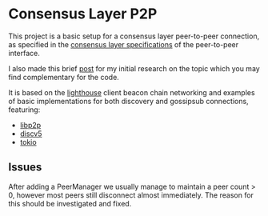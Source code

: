 # Consensus Layer P2P

This project is a basic setup for a consensus layer peer-to-peer connection, as specified in the [consensus layer specifications](https://github.com/ethereum/consensus-specs/blob/v1.2.0/specs/phase0/p2p-interface.md) of the peer-to-peer interface. 

I also made this brief [post](https://mirror.xyz/brechy.eth/gE8NFWIQ6sCcW7ayjy-79Uq6UDLKJ5UCvbBVA2XrBNg) for my initial research on the topic which you may find complementary for the code.

It is based on the [lighthouse](https://github.com/sigp/lighthouse) client beacon chain networking and examples of basic implementations for both discovery and gossipsub connections, featuring:

- [libp2p](https://github.com/libp2p/rust-libp2p)
- [discv5](https://github.com/sigp/discv5)
- [tokio](https://github.com/tokio-rs/tokio)

## Issues

After adding a PeerManager we usually manage to maintain a peer count > 0, however most peers still disconnect almost immediately. The reason for this should be investigated and fixed.
